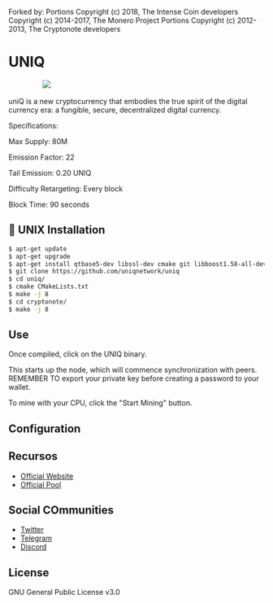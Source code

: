 Forked by:
Portions Copyright (c) 2018, The Intense Coin developers 
Copyright (c) 2014-2017, The Monero Project Portions 
Copyright (c) 2012-2013, The Cryptonote developers

# UNIQ

&nbsp;&nbsp;&nbsp;&nbsp;&nbsp;&nbsp;&nbsp;&nbsp;&nbsp;&nbsp;&nbsp;&nbsp;&nbsp;&nbsp;&nbsp;&nbsp;&nbsp;<img src="https://uniqnetwork.io/images/background/uniq_git_splash.png">

uniQ is a new cryptocurrency that embodies the true spirit of the digital currency era: a fungible, secure, decentralized digital currency.

Specifications:

Max Supply: 80M

Emission Factor: 22

Tail Emission: 0.20 UNIQ

Difficulty Retargeting: Every block

Block Time: 90 seconds


## 💾 UNIX Installation


```bash
$ apt-get update
$ apt-get upgrade
$ apt-get install qtbase5-dev libssl-dev cmake git libboost1.58-all-dev build-essential g++
$ git clone https://github.com/uniqnetwork/uniq
$ cd uniq/
$ cmake CMakeLists.txt
$ make -j 8
$ cd cryptonote/
$ make -j 8
```

## Use

Once compiled, click on the UNIQ binary. 

This starts up the node, which will commence synchronization with peers. REMEMBER TO export your private key before creating a password to your wallet.

To mine with your CPU, click the "Start Mining" button.


## Configuration


## Recursos
* [Official Website](https://www.uniqnetwork.io/)
* [Official Pool](http://pool.uniqnetwork.io)

## Social COmmunities
* [Twitter](https://twitter.com/uniq_network)
* [Telegram](https://t.me/UNIQNetwork)
* [Discord](https://discord.gg/fgakCd6)

## License
GNU General Public License v3.0
